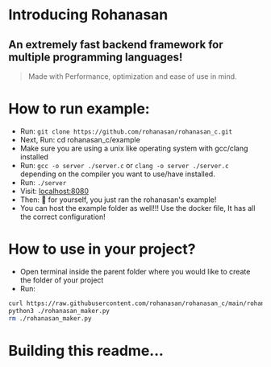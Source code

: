 # Introducing Rohanasan
## An extremely fast backend framework for multiple programming languages!

> Made with Performance, optimization and ease of use in mind.

# How to run example:
- Run: `git clone https://github.com/rohanasan/rohanasan_c.git`
- Next, Run: cd rohanasan_c/example
- Make sure you are using a unix like operating system with gcc/clang installed
- Run: `gcc -o server ./server.c`
  or `clang -o server ./server.c` depending on the compiler you want to use/have installed.
- Run: `./server`
- Visit: [localhost:8080](http://localhost:8080)
- Then: 👏 for yourself, you just ran the rohanasan's example!
- You can host the example folder as well!!! Use the docker file,
  It has all the correct configuration!

# How to use in your project?
- Open terminal inside the parent folder where you would like to create the folder of your project
- Run:
```sh
curl https://raw.githubusercontent.com/rohanasan/rohanasan_c/main/rohanasan_maker.py -o rohanasan_maker.py
python3 ./rohanasan_maker.py
rm ./rohanasan_maker.py
```

# Building this readme...
